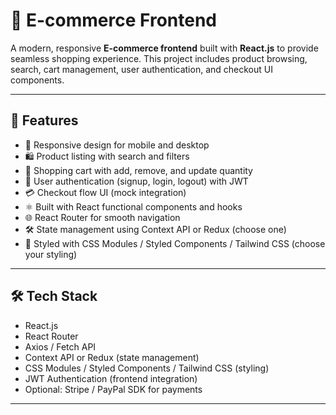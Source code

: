 # 🛒 E-commerce Frontend

A modern, responsive **E-commerce frontend** built with **React.js** to provide seamless shopping experience. This project includes product browsing, search, cart management, user authentication, and checkout UI components.

---

## 🚀 Features

- 📱 Responsive design for mobile and desktop
- 🛍️ Product listing with search and filters
- 🛒 Shopping cart with add, remove, and update quantity
- 🔐 User authentication (signup, login, logout) with JWT
- 💳 Checkout flow UI (mock integration)
- ⚛️ Built with React functional components and hooks
- 🌐 React Router for smooth navigation
- 🛠️ State management using Context API or Redux (choose one)
- 🎨 Styled with CSS Modules / Styled Components / Tailwind CSS (choose your styling)

---

## 🛠️ Tech Stack

- React.js
- React Router
- Axios / Fetch API
- Context API or Redux (state management)
- CSS Modules / Styled Components / Tailwind CSS (styling)
- JWT Authentication (frontend integration)
- Optional: Stripe / PayPal SDK for payments

---


